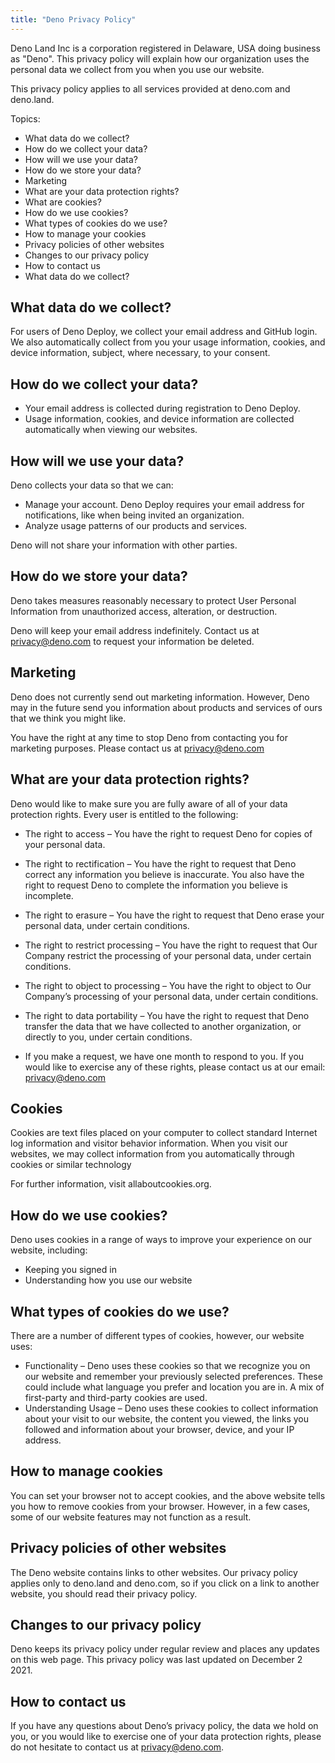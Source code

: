 ```yaml
---
title: "Deno Privacy Policy"
---
```


Deno Land Inc is a corporation registered in Delaware, USA doing business as
"Deno". This privacy policy will explain how our organization uses the personal
data we collect from you when you use our website.

This privacy policy applies to all services provided at deno\.com and deno.land.

Topics:

- What data do we collect?
- How do we collect your data?
- How will we use your data?
- How do we store your data?
- Marketing
- What are your data protection rights?
- What are cookies?
- How do we use cookies?
- What types of cookies do we use?
- How to manage your cookies
- Privacy policies of other websites
- Changes to our privacy policy
- How to contact us
- What data do we collect?

## What data do we collect?

For users of Deno Deploy, we collect your email address and GitHub login. We
also automatically collect from you your usage information, cookies, and device
information, subject, where necessary, to your consent.

## How do we collect your data?

- Your email address is collected during registration to Deno Deploy.
- Usage information, cookies, and device information are collected automatically
  when viewing our websites.

## How will we use your data?

Deno collects your data so that we can:

- Manage your account. Deno Deploy requires your email address for
  notifications, like when being invited an organization.
- Analyze usage patterns of our products and services.

Deno will not share your information with other parties.

## How do we store your data?

Deno takes measures reasonably necessary to protect User Personal Information
from unauthorized access, alteration, or destruction.

Deno will keep your email address indefinitely. Contact us at privacy@deno.com
to request your information be deleted.

## Marketing

Deno does not currently send out marketing information. However, Deno may in the
future send you information about products and services of ours that we think
you might like.

You have the right at any time to stop Deno from contacting you for marketing
purposes. Please contact us at privacy@deno.com

## What are your data protection rights?

Deno would like to make sure you are fully aware of all of your data protection
rights. Every user is entitled to the following:

- The right to access – You have the right to request Deno for copies of your
  personal data.

- The right to rectification – You have the right to request that Deno correct
  any information you believe is inaccurate. You also have the right to request
  Deno to complete the information you believe is incomplete.

- The right to erasure – You have the right to request that Deno erase your
  personal data, under certain conditions.

- The right to restrict processing – You have the right to request that Our
  Company restrict the processing of your personal data, under certain
  conditions.

- The right to object to processing – You have the right to object to Our
  Company’s processing of your personal data, under certain conditions.

- The right to data portability – You have the right to request that Deno
  transfer the data that we have collected to another organization, or directly
  to you, under certain conditions.

- If you make a request, we have one month to respond to you. If you would like
  to exercise any of these rights, please contact us at our email:
  privacy@deno.com

## Cookies

Cookies are text files placed on your computer to collect standard Internet log
information and visitor behavior information. When you visit our websites, we
may collect information from you automatically through cookies or similar
technology

For further information, visit allaboutcookies.org.

## How do we use cookies?

Deno uses cookies in a range of ways to improve your experience on our website,
including:

- Keeping you signed in
- Understanding how you use our website

## What types of cookies do we use?

There are a number of different types of cookies, however, our website uses:

- Functionality – Deno uses these cookies so that we recognize you on our
  website and remember your previously selected preferences. These could include
  what language you prefer and location you are in. A mix of first-party and
  third-party cookies are used.
- Understanding Usage – Deno uses these cookies to collect information about
  your visit to our website, the content you viewed, the links you followed and
  information about your browser, device, and your IP address.

## How to manage cookies

You can set your browser not to accept cookies, and the above website tells you
how to remove cookies from your browser. However, in a few cases, some of our
website features may not function as a result.

## Privacy policies of other websites

The Deno website contains links to other websites. Our privacy policy applies
only to deno.land and deno.com, so if you click on a link to another website,
you should read their privacy policy.

## Changes to our privacy policy

Deno keeps its privacy policy under regular review and places any updates on
this web page. This privacy policy was last updated on December 2 2021.

## How to contact us

If you have any questions about Deno’s privacy policy, the data we hold on you,
or you would like to exercise one of your data protection rights, please do not
hesitate to contact us at privacy@deno.com.
